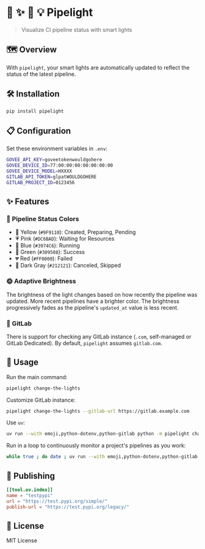 # 🚀 ✨ 🤖 💡 Pipelight

> Visualize CI pipeline status with smart lights

## 🗺️ Overview

With `pipelight`, your smart lights are automatically updated to reflect the status of the latest pipeline.

## 🛠️ Installation

```bash
pip install pipelight
```

## 📋 Configuration

Set these environment variables in `.env`:

```bash
GOVEE_API_KEY=goveetokenwouldgohere
GOVEE_DEVICE_ID=77:00:00:00:00:00:00:00
GOVEE_DEVICE_MODEL=HXXXX
GITLAB_API_TOKEN=glpatWOULDGOHERE
GITLAB_PROJECT_ID=0123456
```

## ✨ Features

### 🌈 Pipeline Status Colors

- 💛 Yellow (`#9F9110`): Created, Preparing, Pending
- 💗 Pink (`#DC6BAD`): Waiting for Resources
- 💙 Blue (`#3974C6`): Running
- 💚 Green (`#309508`): Success
- 💔 Red (`#FF0000`): Failed
- 🖤 Dark Gray (`#212121`): Canceled, Skipped

### 🌞 Adaptive Brightness

The brightness of the light changes based on how recently the pipeline was updated. More recent pipelines have a brighter color. The brightness progressively fades as the pipeline's `updated_at` value is less recent.

### 🦊 GitLab

There is support for checking any GitLab instance (`.com`, self-managed or GitLab Dedicated). By default, `pipelight` assumes `gitlab.com`.

## 🚀 Usage

Run the main command:

```bash
pipelight change-the-lights
```

Customize GitLab instance:

```bash
pipelight change-the-lights --gitlab-url https://gitlab.example.com
```

Use `uv`:

```bash
uv run --with emoji,python-dotenv,python-gitlab python -m pipelight change_the_lights
```

Run in a loop to continuously monitor a project's pipelines as you work:

```bash
while true ; do date ; uv run --with emoji,python-dotenv,python-gitlab python -m pipelight change_the_lights ; sleep 15 ; done
```

## 🚀 Publishing

```toml
[[tool.uv.index]]
name = "testpypi"
url = "https://test.pypi.org/simple/"
publish-url = "https://test.pypi.org/legacy/"
```

## 📄 License

MIT License
